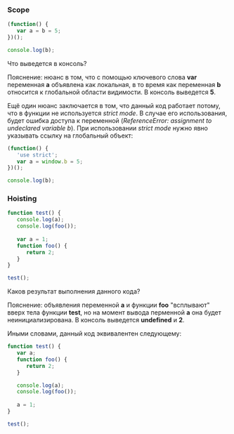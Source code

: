 ### Scope

```js
(function() {
   var a = b = 5;
})();

console.log(b);
```

Что выведется в консоль?

Пояснение: нюанс в том, что с помощью ключевого слова **var** переменная **a** объявлена как локальная, в то время как переменная **b** относится к глобальной области видимости. В консоль выведется **5**.

Ещё один нюанс заключается в том, что данный код работает потому, что в функции не используется *strict mode*. В случае его использования, будет ошибка доступа к переменной (*ReferenceError: assignment to undeclared variable b*). При использовании *strict mode* нужно явно указывать ссылку на глобальный объект:

```js
(function() {
   'use strict';
   var a = window.b = 5;
})();

console.log(b);
```

### Hoisting

```js
function test() {
   console.log(a);
   console.log(foo());
   
   var a = 1;
   function foo() {
      return 2;
   }
}

test();
```

Каков результат выполнения данного кода?

Пояснение: объявления переменной **a** и функции **foo** "всплывают" вверх тела функции **test**, но на момент вывода перменной **a** она будет неинициализирована. В консоль выведется **undefined** и **2**.

Иными словами, данный код эквивалентен следующему:

```js
function test() {
   var a;
   function foo() {
      return 2;
   }

   console.log(a);
   console.log(foo());
   
   a = 1;
}

test();
```
